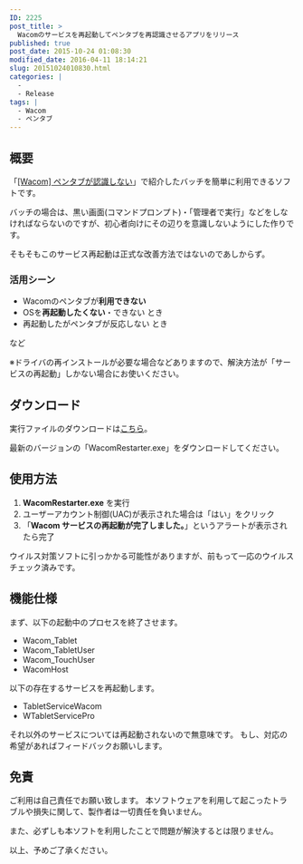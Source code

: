 ```yaml
---
ID: 2225
post_title: >
  Wacomのサービスを再起動してペンタブを再認識させるアプリをリリース
published: true
post_date: 2015-10-24 01:08:30
modified_date: 2016-04-11 18:14:21
slug: 20151024010830.html
categories: |
  -
  - Release
tags: |
  - Wacom
  - ペンタブ
---
```

<!--more-->

<h2>概要</h2>
「<a href="https://b.0218.jp/20120917193032.html">[Wacom] ペンタブが認識しない</a>」で紹介したバッチを簡単に利用できるソフトです。

バッチの場合は、黒い画面(コマンドプロンプト)・「管理者で実行」などをしなければならないのですが、初心者向けにその辺りを意識しないようにした作りです。

そもそもこのサービス再起動は正式な改善方法ではないのであしからず。

<h3>活用シーン</h3>
<ul>
	<li>Wacomのペンタブが<b>利用できない</b></li>
	<li>OSを<b>再起動したくない</b>・できない とき</li>
	<li>再起動したがペンタブが反応しない とき</li>
</ul>
など

<span class="text-danger">※ドライバの再インストールが必要な場合などありますので、解決方法が「サービスの再起動」しかない場合にお使いください。</span>

<h2>ダウンロード</h2>
実行ファイルのダウンロードは<a href="https://github.com/hiro0218/wacom-service-restarter/releases">こちら</a>。

最新のバージョンの「WacomRestarter.exe」をダウンロードしてください。

<h2>使用方法</h2>
<ol>
	<li><b>WacomRestarter.exe</b> を実行</li>
	<li>ユーザーアカウント制御(UAC)が表示された場合は「はい」をクリック</li>
	<li>「<b>Wacom サービスの再起動が完了しました。</b>」というアラートが表示されたら完了</li>
</ol>

ウイルス対策ソフトに引っかかる可能性がありますが、前もって一応のウイルスチェック済みです。

<h2>機能仕様</h2>
まず、以下の起動中のプロセスを終了させます。
<ul>
<li>Wacom_Tablet
<li>Wacom_TabletUser
<li>Wacom_TouchUser
<li>WacomHost
</ul>

以下の存在するサービスを再起動します。
<ul>
<li>TabletServiceWacom
<li>WTabletServicePro
</ul>

それ以外のサービスについては再起動されないので無意味です。
もし、対応の希望があればフィードバックお願いします。

<h2>免責</h2>
<p class="c-alert is-danger">ご利用は自己責任でお願い致します。
本ソフトウェアを利用して起こったトラブルや損失に関して、製作者は一切責任を負いません。</p>
また、必ずしも本ソフトを利用したことで問題が解決するとは限りません。

以上、予めご了承ください。